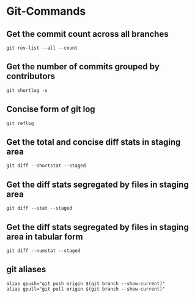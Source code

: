 # Git-Commands

## Get the commit count across all branches
	git rev-list --all --count

## Get the number of commits grouped by contributors
	git shortlog -s

## Concise form of git log
	git reflog

## Get the total and concise diff stats in staging area
	git diff --shortstat --staged

## Get the diff stats segregated by files in staging area
	git diff --stat --staged

## Get the diff stats segregated by files in staging area in tabular form
	git diff --numstat --staged

## git aliases
	alias gpush="git push origin $(git branch --show-current)"
	alias gpull="git pull origin $(git branch --show-current)"
